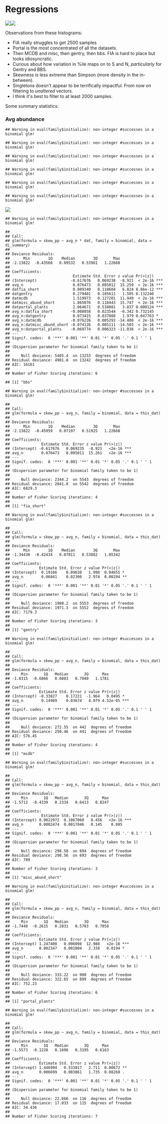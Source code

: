 Regressions
================

![](regressions_files/figure-markdown_github/histograms-1.png)![](regressions_files/figure-markdown_github/histograms-2.png)

Observations from these histograms:

-   FIA really struggles to get 2500 samples
-   Portal is the *most* concentrated of all the datasets.
-   Then MCDB and misc, then gentry, then bbs. FIA is hard to place but looks idiosyncratic.
-   Curious about how variation in %ile maps on to S and N, *particularly* for Gentry and BBS.
-   Skewness is less extreme than Simpson (more density in the in-between).
-   Singletons doesn't appear to be terrifically impactful. From now on filtering to *unaltered* vectors.
-   I think it's best to filter to at least 2000 samples.

Some summary statistics:

### Avg abundance

    ## Warning in eval(family$initialize): non-integer #successes in a binomial glm!

    ## Warning in eval(family$initialize): non-integer #successes in a binomial glm!

    ## Warning in eval(family$initialize): non-integer #successes in a binomial glm!

    ## Warning in eval(family$initialize): non-integer #successes in a binomial glm!

    ## Warning in eval(family$initialize): non-integer #successes in a binomial glm!

    ## Warning in eval(family$initialize): non-integer #successes in a binomial glm!

![](regressions_files/figure-markdown_github/avg%20abundance%20regression-1.png)

    ## Warning in eval(family$initialize): non-integer #successes in a binomial glm!

    ## 
    ## Call:
    ## glm(formula = skew_pp ~ avg_n * dat, family = binomial, data = di_summary)
    ## 
    ## Deviance Residuals: 
    ##      Min        1Q    Median        3Q       Max  
    ## -2.13822  -0.43568   0.09532   0.53961   1.22668  
    ## 
    ## Coefficients:
    ##                            Estimate Std. Error z value Pr(>|z|)    
    ## (Intercept)               -0.617676   0.069238  -8.921  < 2e-16 ***
    ## avg_n                      0.076473   0.005012  15.259  < 2e-16 ***
    ## datfia_short               0.809340   0.118604   6.824 8.86e-12 ***
    ## datgentry                  0.279401   0.185611   1.505 0.132246    
    ## datmcdb                    1.519973   0.127201  11.949  < 2e-16 ***
    ## datmisc_abund_short        1.865076   0.118443  15.747  < 2e-16 ***
    ## datportal_plants           2.064671   0.538081   3.837 0.000124 ***
    ## avg_n:datfia_short        -0.008058   0.023544  -0.342 0.732145    
    ## avg_n:datgentry            0.073415   0.037088   1.979 0.047763 *  
    ## avg_n:datmcdb             -0.076226   0.005293 -14.400  < 2e-16 ***
    ## avg_n:datmisc_abund_short -0.074126   0.005111 -14.503  < 2e-16 ***
    ## avg_n:datportal_plants    -0.069774   0.006323 -11.036  < 2e-16 ***
    ## ---
    ## Signif. codes:  0 '***' 0.001 '**' 0.01 '*' 0.05 '.' 0.1 ' ' 1
    ## 
    ## (Dispersion parameter for binomial family taken to be 1)
    ## 
    ##     Null deviance: 5485.4  on 13253  degrees of freedom
    ## Residual deviance: 4901.8  on 13242  degrees of freedom
    ## AIC: 16161
    ## 
    ## Number of Fisher Scoring iterations: 6

    ## [1] "bbs"

    ## Warning in eval(family$initialize): non-integer #successes in a binomial glm!

    ## 
    ## Call:
    ## glm(formula = skew_pp ~ avg_n, family = binomial, data = this_dat)
    ## 
    ## Deviance Residuals: 
    ##      Min        1Q    Median        3Q       Max  
    ## -2.13822  -0.45959   0.07197   0.51925   1.22668  
    ## 
    ## Coefficients:
    ##              Estimate Std. Error z value Pr(>|z|)    
    ## (Intercept) -0.617676   0.069235  -8.921   <2e-16 ***
    ## avg_n        0.076473   0.005011  15.261   <2e-16 ***
    ## ---
    ## Signif. codes:  0 '***' 0.001 '**' 0.01 '*' 0.05 '.' 0.1 ' ' 1
    ## 
    ## (Dispersion parameter for binomial family taken to be 1)
    ## 
    ##     Null deviance: 2344.2  on 5543  degrees of freedom
    ## Residual deviance: 2041.8  on 5542  degrees of freedom
    ## AIC: 6829.3
    ## 
    ## Number of Fisher Scoring iterations: 4
    ## 
    ## [1] "fia_short"

    ## Warning in eval(family$initialize): non-integer #successes in a binomial glm!

    ## 
    ## Call:
    ## glm(formula = skew_pp ~ avg_n, family = binomial, data = this_dat)
    ## 
    ## Deviance Residuals: 
    ##      Min        1Q    Median        3Q       Max  
    ## -1.34430  -0.42434   0.07011   0.53082   1.05342  
    ## 
    ## Coefficients:
    ##             Estimate Std. Error z value Pr(>|z|)   
    ## (Intercept)  0.19166    0.09630   1.990  0.04655 * 
    ## avg_n        0.06841    0.02300   2.974  0.00294 **
    ## ---
    ## Signif. codes:  0 '***' 0.001 '**' 0.01 '*' 0.05 '.' 0.1 ' ' 1
    ## 
    ## (Dispersion parameter for binomial family taken to be 1)
    ## 
    ##     Null deviance: 1980.2  on 5553  degrees of freedom
    ## Residual deviance: 1971.3  on 5552  degrees of freedom
    ## AIC: 7179.3
    ## 
    ## Number of Fisher Scoring iterations: 3
    ## 
    ## [1] "gentry"

    ## Warning in eval(family$initialize): non-integer #successes in a binomial glm!

    ## 
    ## Call:
    ## glm(formula = skew_pp ~ avg_n, family = binomial, data = this_dat)
    ## 
    ## Deviance Residuals: 
    ##     Min       1Q   Median       3Q      Max  
    ## -1.8315  -0.6866   0.0883   0.7040   1.1781  
    ## 
    ## Coefficients:
    ##             Estimate Std. Error z value Pr(>|z|)    
    ## (Intercept) -0.33827    0.17221  -1.964   0.0495 *  
    ## avg_n        0.14989    0.03674   4.079 4.52e-05 ***
    ## ---
    ## Signif. codes:  0 '***' 0.001 '**' 0.01 '*' 0.05 '.' 0.1 ' ' 1
    ## 
    ## (Dispersion parameter for binomial family taken to be 1)
    ## 
    ##     Null deviance: 272.55  on 442  degrees of freedom
    ## Residual deviance: 250.46  on 441  degrees of freedom
    ## AIC: 576.45
    ## 
    ## Number of Fisher Scoring iterations: 4
    ## 
    ## [1] "mcdb"

    ## Warning in eval(family$initialize): non-integer #successes in a binomial glm!

    ## 
    ## Call:
    ## glm(formula = skew_pp ~ avg_n, family = binomial, data = this_dat)
    ## 
    ## Deviance Residuals: 
    ##     Min       1Q   Median       3Q      Max  
    ## -1.5712  -0.4339   0.2334   0.6413   0.8247  
    ## 
    ## Coefficients:
    ##              Estimate Std. Error z value Pr(>|z|)    
    ## (Intercept) 0.9022972  0.1067060   8.456   <2e-16 ***
    ## avg_n       0.0002474  0.0017046   0.145    0.885    
    ## ---
    ## Signif. codes:  0 '***' 0.001 '**' 0.01 '*' 0.05 '.' 0.1 ' ' 1
    ## 
    ## (Dispersion parameter for binomial family taken to be 1)
    ## 
    ##     Null deviance: 298.58  on 694  degrees of freedom
    ## Residual deviance: 298.56  on 693  degrees of freedom
    ## AIC: 789
    ## 
    ## Number of Fisher Scoring iterations: 3
    ## 
    ## [1] "misc_abund_short"

    ## Warning in eval(family$initialize): non-integer #successes in a binomial glm!

    ## 
    ## Call:
    ## glm(formula = skew_pp ~ avg_n, family = binomial, data = this_dat)
    ## 
    ## Deviance Residuals: 
    ##     Min       1Q   Median       3Q      Max  
    ## -1.7448  -0.2615   0.2831   0.5703   0.7058  
    ## 
    ## Coefficients:
    ##             Estimate Std. Error z value Pr(>|z|)    
    ## (Intercept) 1.247400   0.096098  12.980   <2e-16 ***
    ## avg_n       0.002347   0.001004   2.338   0.0194 *  
    ## ---
    ## Signif. codes:  0 '***' 0.001 '**' 0.01 '*' 0.05 '.' 0.1 ' ' 1
    ## 
    ## (Dispersion parameter for binomial family taken to be 1)
    ## 
    ##     Null deviance: 333.22  on 900  degrees of freedom
    ## Residual deviance: 322.65  on 899  degrees of freedom
    ## AIC: 752.23
    ## 
    ## Number of Fisher Scoring iterations: 6
    ## 
    ## [1] "portal_plants"

    ## Warning in eval(family$initialize): non-integer #successes in a binomial glm!

    ## 
    ## Call:
    ## glm(formula = skew_pp ~ avg_n, family = binomial, data = this_dat)
    ## 
    ## Deviance Residuals: 
    ##     Min       1Q   Median       3Q      Max  
    ## -1.5573  -0.1228   0.1606   0.3195   0.6163  
    ## 
    ## Coefficients:
    ##             Estimate Std. Error z value Pr(>|z|)   
    ## (Intercept) 1.446994   0.533817   2.711  0.00672 **
    ## avg_n       0.006699   0.003861   1.735  0.08268 . 
    ## ---
    ## Signif. codes:  0 '***' 0.001 '**' 0.01 '*' 0.05 '.' 0.1 ' ' 1
    ## 
    ## (Dispersion parameter for binomial family taken to be 1)
    ## 
    ##     Null deviance: 22.666  on 116  degrees of freedom
    ## Residual deviance: 17.033  on 115  degrees of freedom
    ## AIC: 34.436
    ## 
    ## Number of Fisher Scoring iterations: 7
